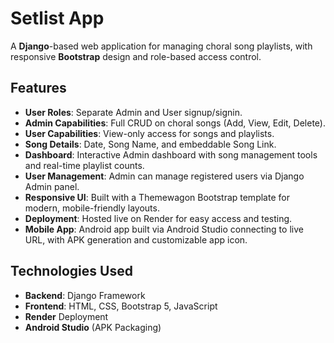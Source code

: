 # Setlist App

A **Django**-based web application for managing choral song playlists, with responsive **Bootstrap** design and role-based access control.

## Features

- **User Roles**: Separate Admin and User signup/signin.
- **Admin Capabilities**: Full CRUD on choral songs (Add, View, Edit, Delete).
- **User Capabilities**: View-only access for songs and playlists.
- **Song Details**: Date, Song Name, and embeddable Song Link.
- **Dashboard**: Interactive Admin dashboard with song management tools and real-time playlist counts.
- **User Management**: Admin can manage registered users via Django Admin panel.
- **Responsive UI**: Built with a Themewagon Bootstrap template for modern, mobile-friendly layouts.
- **Deployment**: Hosted live on Render for easy access and testing.
- **Mobile App**: Android app built via Android Studio connecting to live URL, with APK generation and customizable app icon.

## Technologies Used

- **Backend**: Django Framework
- **Frontend**: HTML, CSS, Bootstrap 5, JavaScript
- **Render** Deployment
- **Android Studio** (APK Packaging)
